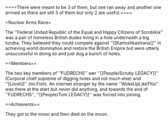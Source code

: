 ====There were meant to be 3 of them, but one ran away and another one arrived so there are still 3 of them but only 2 are useful.====

=Nuclear Arms Race=

The ''Federal United Republic of the Equal and Happy Citizens of Scrobikia'' was a pair of homeless British dudes living in a hole underneath a big tundra. They believed they could compete against ''[[Kartoshkastrana]]'' in achieving world domination and restore the British Empire but were utterly unsuccessful in doing so and just dug a bunch of holes.

==Members==

The two key members of ''FUDRECHS'' wer ''[[People/Scruby LEGACY]]'' (Corporal chief supreme of digging holes and not much else) and ''[[Josh]]'' (mr.Fish).
An internet stranger by the name ''WokeUpLikeThis'' was there at the start but never did anything, and towards the end of ''FUDRECHS'', ''[[People/Tom LEGACY]]'' was forced into joining.

==Achievents==

They got to the moon and then died on the moon.
